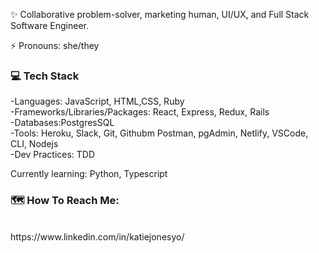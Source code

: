 ✨ Collaborative problem-solver, marketing human, UI/UX, and Full Stack Software Engineer.

⚡ Pronouns: she/they


### 💻 Tech Stack

-Languages: JavaScript, HTML,CSS, Ruby
<br>
-Frameworks/Libraries/Packages: React, Express, Redux, Rails
<br>
-Databases:PostgresSQL
<br>
-Tools: Heroku, Slack, Git, Githubm Postman, pgAdmin, Netlify, VSCode, CLI, Nodejs
<br>
-Dev Practices: TDD

Currently learning: Python, Typescript 


### 🗺️ How To Reach Me:
<br>
https://www.linkedin.com/in/katiejonesyo/





<!--
**katiejonesyo/katiejonesyo** is a ✨ _special_ ✨ repository because its `README.md` (this file) appears on your GitHub profile.

Here are some ideas to get you started:

- 🔭 I’m currently working on ...
- 🌱 I’m currently learning ...
- 👯 I’m looking to collaborate on ...
- 🤔 I’m looking for help with ...
- 💬 Ask me about ...
- 📫 How to reach me: ...
- 😄 Pronouns: ...
- ⚡ Fun fact: ...
-->
